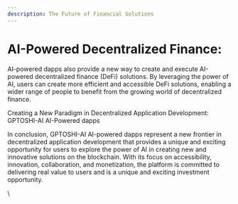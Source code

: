 ```yaml
---
description: The Future of Financial Solutions
---
```


# AI-Powered Decentralized Finance:

AI-powered dapps also provide a new way to create and execute AI-powered decentralized finance (DeFi) solutions. By leveraging the power of AI, users can create more efficient and accessible DeFi solutions, enabling a wider range of people to benefit from the growing world of decentralized finance.

Creating a New Paradigm in Decentralized Application Development: GPTOSHI-AI AI-Powered dapps

In conclusion, GPTOSHI-AI AI-powered dapps represent a new frontier in decentralized application development that provides a unique and exciting opportunity for users to explore the power of AI in creating new and innovative solutions on the blockchain. With its focus on accessibility, innovation, collaboration, and monetization, the platform is committed to delivering real value to users and is a unique and exciting investment opportunity.

\
